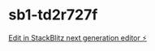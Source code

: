 # sb1-td2r727f

[Edit in StackBlitz next generation editor ⚡️](https://stackblitz.com/~/github.com/takuowake/sb1-td2r727f)